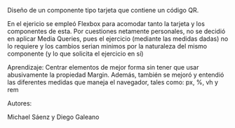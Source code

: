 Diseño de un componente tipo tarjeta que contiene un código QR.

En el ejericio se empleó Flexbox para acomodar tanto la tarjeta y los componentes de esta. Por cuestiones netamente personales, no se decidió en aplicar Media Queries, pues el ejercicio (mediante las medidas dadas) no lo requiere y los cambios serian minimos por la naturaleza del mismo componente (y lo que solicita el ejercicio en sí)

Aprendizaje: Centrar elementos de mejor forma sin tener que usar abusivamente la propiedad Margin. Además, también se mejoró y entendió las diferentes medidas que maneja el navegador, tales como: px, %, vh y rem

Autores:

Michael Sáenz y Diego Galeano

